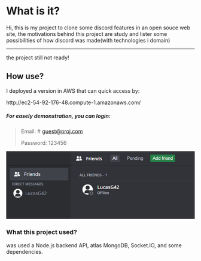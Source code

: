<h1>What is it?</h1>
<p>Hi, this is my project to clone some discord features in an open souce web site, the motivations behind this project are study and lister some possibilities of how discord was made(with technologies i domain)</p>
<p></p>
<hr>
<span>the project still not ready!<span>
<h2>How use?</h2>
<p>I deployed a version in AWS that can quick access by:</p>
<p>http://ec2-54-92-176-48.compute-1.amazonaws.com/</p>
<h5>For easely demonstration, you can login:</h5>
  
> Email: # guest@proj.com
> 
> Password: 123456

<img src="https://github.com/sheiely/clone-discord-project/blob/main/Captura%20de%20tela%202024-01-17%20221914.png">

<h3>What this project used?</h3>
<p>was used a Node.js backend API, atlas MongoDB, Socket.IO, and some dependencies.</p>
